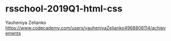 # rsschool-2019Q1-html-css
Yauheniya Zelianko
https://www.codecademy.com/users/yauheniyaZelianko4968808114/achievements
